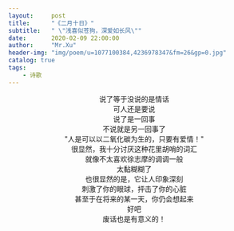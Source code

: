 ```yaml
---
layout:     post
title:      "《二月十日》"
subtitle:   " \"浅喜似苍狗，深爱如长风\""
date:       2020-02-09 22:00:00
author:     "Mr.Xu"
header-img: "img/poem/u=1077100384,4236978347&fm=26&gp=0.jpg"
catalog: true
tags:
    - 诗歌 
---
```


<center>说了等于没说的是情话</center>



<center>可人还是要说</center>



<center>说了是一回事</center>



<center>不说就是另一回事了</center>



<center>"人是可以以二氧化碳为生的，只要有爱情！"</center>



<center>很显然，我十分讨厌这种花里胡哨的词汇</center>



<center>就像不太喜欢徐志摩的调调一般</center>



<center>太黏糊糊了</center>



<center>也很显然的是，它让人印象深刻</center>



<center>刺激了你的眼球，抨击了你的心脏</center>



<center>甚至于在将来的某一天，你仍会想起来</center>



<center>好吧</center>



<center>废话也是有意义的！</center>
